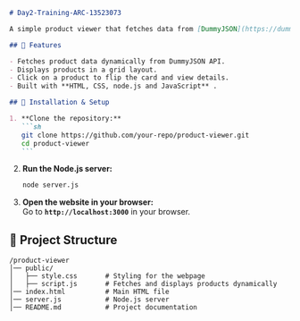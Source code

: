 ````md
# Day2-Training-ARC-13523073

A simple product viewer that fetches data from [DummyJSON](https://dummyjson.com/products) and displays it interactively in a web interface.

## 🚀 Features

- Fetches product data dynamically from DummyJSON API.
- Displays products in a grid layout.
- Click on a product to flip the card and view details.
- Built with **HTML, CSS, node.js and JavaScript** .

## 📌 Installation & Setup

1. **Clone the repository:**
   ```sh
   git clone https://github.com/your-repo/product-viewer.git
   cd product-viewer
   ```
````

2. **Run the Node.js server:**

   ```sh
   node server.js
   ```

3. **Open the website in your browser:**  
   Go to **`http://localhost:3000`** in your browser.

## 📂 Project Structure

```
/product-viewer
│── public/
│   ├── style.css       # Styling for the webpage
│   ├── script.js       # Fetches and displays products dynamically
│── index.html          # Main HTML file
│── server.js           # Node.js server
│── README.md           # Project documentation
```
